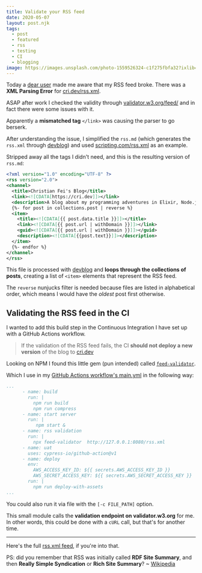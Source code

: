 ```yaml
---
title: Validate your RSS feed
date: 2020-05-07
layout: post.njk
tags:
  - post
  - featured
  - rss
  - testing
  - CI
  - blogging
image: https://images.unsplash.com/photo-1559526324-c1f275fbfa32?ixlib=rb-1.2.1&ixid=eyJhcHBfaWQiOjEyMDd9&auto=format&fit=crop&w=250&q=40
---
```


Today a [dear user](https://twitter.com/simevidas/status/1258409638611038213) made me aware that my RSS feed broke. There was a **XML Parsing Error** for [cri.dev/rss.xml](/rss.xml).

ASAP after work I checked the validity through [validator.w3.org/feed/](https://validator.w3.org/feed/) and in fact there were some issues with it.

Apparently a **mismatched tag** `</link>` was causing the parser to go berserk.

After understanding the issue, I simplified the `rss.md` (which generates the `rss.xml` through [devblog](/posts/2020-04-19-devblog-yet-another-static-site-generator-seriously/)) and used [scripting.com/rss.xml](http://scripting.com/rss.xml) as an example.

Stripped away all the tags I didn't need, and this is the resulting version of `rss.md`:

```xml
<?xml version="1.0" encoding="UTF-8" ?>
<rss version="2.0">
<channel>
  <title>Christian Fei's Blog</title>
  <link><![CDATA[https://cri.dev]]></link>
  <description>A blog about my programming adventures in Elixir, Node.js and JavaScript</description>
  {%- for post in collections.post | reverse %}
  <item>
    <title><![CDATA[{{ post.data.title }}]]></title>
    <link><![CDATA[{{ post.url | withDomain }}]]></link>
    <guid><![CDATA[{{ post.url | withDomain }}]]></guid>
    <description><![CDATA[{{post.text}}]]></description>
  </item>
  {%- endfor %}
</channel>
</rss>
```

This file is processed with [devblog](/posts/2020-04-19-devblog-yet-another-static-site-generator-seriously/) and **loops through the collections of posts**, creating a list of `<item>` elements that represent the RSS feed.

The `reverse` nunjucks filter is needed because files are listed in alphabetical order, which means I would have the *oldest* post first otherwise.

## Validating the RSS feed in the CI

I wanted to add this build step in the Continuous Integration I have set up with a GitHub Actions workflow.

> If the validation of the RSS feed fails, the CI **should not deploy a new version** of the blog to [cri.dev](/)

Looking on NPM I found this little gem (pun intended) called [`feed-validator`](https://www.npmjs.com/package/feed-validator).

Which I use in my [GitHub Actions workflow's main.yml](https://github.com/christian-fei/christian-fei.github.io/blob/master/.github/workflows/main.yml) in the following way:

```yml
...
      - name: build
        run: |
          npm run build
          npm run compress
      - name: start server
        run: |
           npm start &
      - name: rss validation
        run: |
          npx feed-validator  http://127.0.0.1:8080/rss.xml
      - name: uat
        uses: cypress-io/github-action@v1
      - name: deploy
        env:
          AWS_ACCESS_KEY_ID: ${{ secrets.AWS_ACCESS_KEY_ID }}
          AWS_SECRET_ACCESS_KEY: ${{ secrets.AWS_SECRET_ACCESS_KEY }}
        run: |
          npm run deploy-with-assets
...
```

You could also run it via file with the `[-c FILE_PATH]` option.

This small module calls the **validation endpoint on validator.w3.org** for me. In other words, this could be done with a `cURL` call, but that's for another time.

---

Here's the full [rss.xml feed](/rss.xml), if you're into that.

PS: did you remember that RSS was initially called **RDF Site Summary**, and then **Really Simple Syndication** or **Rich Site Summary**? ~ [Wikipedia](https://en.wikipedia.org/wiki/RSS)

